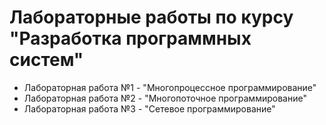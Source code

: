
# Лабораторные работы по курсу "Разработка программных систем"

* Лабораторная работа №1 - "Многопроцессное программирование"
* Лабораторная работа №2 - "Многопоточное программирование"
* Лабораторная работа №3 - "Сетевое программирование"
